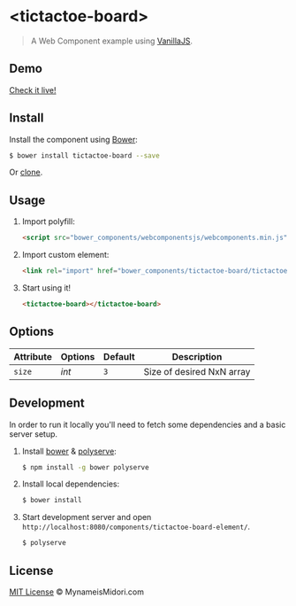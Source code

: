 # &lt;tictactoe-board&gt;

> A Web Component example using [VanillaJS](http://vanilla-js.com/).

## Demo

[Check it live!](https://www.mynameismidori.com/tictactoe)

## Install

Install the component using [Bower](http://bower.io/):

```sh
$ bower install tictactoe-board --save
```

Or [clone](https://github.com/midorikocak/tictactoe/tictactoe-board).

## Usage

1. Import polyfill:

    ```html
    <script src="bower_components/webcomponentsjs/webcomponents.min.js"></script>
    ```

2. Import custom element:

    ```html
    <link rel="import" href="bower_components/tictactoe-board/tictactoe-board.html">
    ```

3. Start using it!

    ```html
    <tictactoe-board></tictactoe-board>
    ```

## Options

Attribute  | Options                   | Default             | Description
---        | ---                       | ---                 | ---
`size`      | *int*                  | `3`             | Size of desired NxN array

## Development

In order to run it locally you'll need to fetch some dependencies and a basic server setup.

1. Install [bower](http://bower.io/) & [polyserve](https://npmjs.com/polyserve):

    ```sh
    $ npm install -g bower polyserve
    ```

2. Install local dependencies:

    ```sh
    $ bower install
    ```

3. Start development server and open `http://localhost:8080/components/tictactoe-board-element/`.

    ```sh
    $ polyserve
    ```

## License

[MIT License](http://webcomponentsorg.mit-license.org/) © MynameisMidori.com
